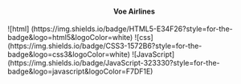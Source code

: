 <h4 align="center">Voe Airlines</h4>
![html] (https://img.shields.io/badge/HTML5-E34F26?style=for-the-badge&logo=html5&logoColor=white)
![css] (https://img.shields.io/badge/CSS3-1572B6?style=for-the-badge&logo=css3&logoColor=white)
![JavaScript] (https://img.shields.io/badge/JavaScript-323330?style=for-the-badge&logo=javascript&logoColor=F7DF1E)
